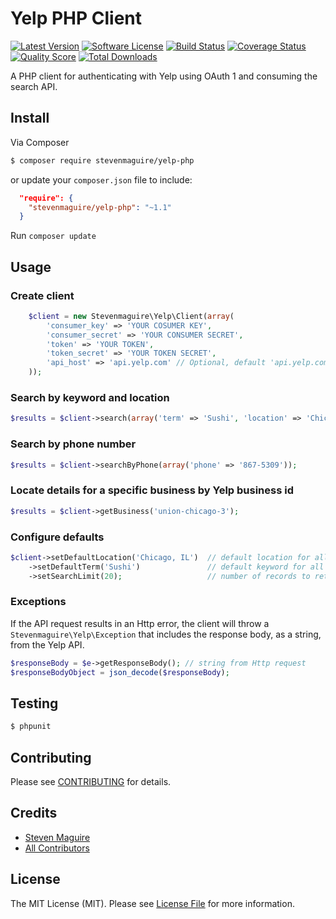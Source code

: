 # Yelp PHP Client

[![Latest Version](https://img.shields.io/github/release/stevenmaguire/yelp-php.svg?style=flat-square)](https://github.com/stevenmaguire/yelp-php/releases)
[![Software License](https://img.shields.io/badge/license-MIT-brightgreen.svg?style=flat-square)](LICENSE.md)
[![Build Status](https://img.shields.io/travis/stevenmaguire/yelp-php/master.svg?style=flat-square&1)](https://travis-ci.org/stevenmaguire/yelp-php)
[![Coverage Status](https://img.shields.io/scrutinizer/coverage/g/stevenmaguire/yelp-php.svg?style=flat-square)](https://scrutinizer-ci.com/g/stevenmaguire/yelp-php/code-structure)
[![Quality Score](https://img.shields.io/scrutinizer/g/stevenmaguire/yelp-php.svg?style=flat-square)](https://scrutinizer-ci.com/g/stevenmaguire/yelp-php)
[![Total Downloads](https://img.shields.io/packagist/dt/stevenmaguire/yelp-php.svg?style=flat-square)](https://packagist.org/packages/stevenmaguire/yelp-php)

A PHP client for authenticating with Yelp using OAuth 1 and consuming the search API.

## Install

Via Composer

``` bash
$ composer require stevenmaguire/yelp-php
```
or update your `composer.json` file to include:

```json
  "require": {
    "stevenmaguire/yelp-php": "~1.1"
  }
```
Run `composer update`

## Usage

### Create client

```php
    $client = new Stevenmaguire\Yelp\Client(array(
        'consumer_key' => 'YOUR COSUMER KEY',
        'consumer_secret' => 'YOUR CONSUMER SECRET',
        'token' => 'YOUR TOKEN',
        'token_secret' => 'YOUR TOKEN SECRET',
        'api_host' => 'api.yelp.com' // Optional, default 'api.yelp.com'
    ));
```

### Search by keyword and location

```php
$results = $client->search(array('term' => 'Sushi', 'location' => 'Chicago, IL'));
```

### Search by phone number

```php
$results = $client->searchByPhone(array('phone' => '867-5309'));
```

### Locate details for a specific business by Yelp business id

```php
$results = $client->getBusiness('union-chicago-3');
```

### Configure defaults

```php
$client->setDefaultLocation('Chicago, IL')  // default location for all searches if location not provided
    ->setDefaultTerm('Sushi')               // default keyword for all searches if term not provided
    ->setSearchLimit(20);                   // number of records to return
```

### Exceptions

If the API request results in an Http error, the client will throw a `Stevenmaguire\Yelp\Exception` that includes the response body, as a string, from the Yelp API.

```php
$responseBody = $e->getResponseBody(); // string from Http request
$responseBodyObject = json_decode($responseBody);
```

## Testing

``` bash
$ phpunit
```

## Contributing

Please see [CONTRIBUTING](CONTRIBUTING.md) for details.

## Credits

- [Steven Maguire](https://github.com/stevenmaguire)
- [All Contributors](https://github.com/stevenmaguire/yelp-php/contributors)

## License

The MIT License (MIT). Please see [License File](LICENSE.md) for more information.
